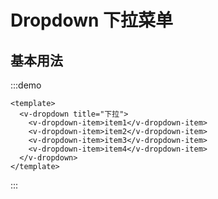 # Dropdown 下拉菜单

## 基本用法

:::demo

```vue
<template>
  <v-dropdown title="下拉">
    <v-dropdown-item>item1</v-dropdown-item>
    <v-dropdown-item>item2</v-dropdown-item>
    <v-dropdown-item>item3</v-dropdown-item>
    <v-dropdown-item>item4</v-dropdown-item>
  </v-dropdown>
</template>
```

:::
